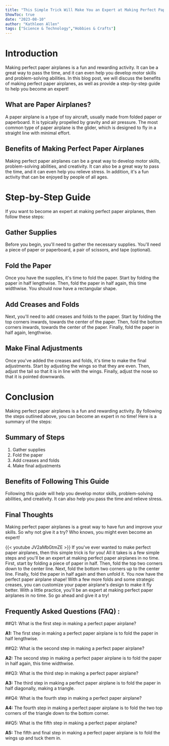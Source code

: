 ```yaml
---
title: "This Simple Trick Will Make You an Expert at Making Perfect Paper Airplanes!"
ShowToc: true 
date: "2023-08-10"
author: "Kathleen Allen" 
tags: ["Science & Technology","Hobbies & Crafts"]
---
```

# Introduction 

Making perfect paper airplanes is a fun and rewarding activity. It can be a great way to pass the time, and it can even help you develop motor skills and problem-solving abilities. In this blog post, we will discuss the benefits of making perfect paper airplanes, as well as provide a step-by-step guide to help you become an expert!

## What are Paper Airplanes? 

A paper airplane is a type of toy aircraft, usually made from folded paper or paperboard. It is typically propelled by gravity and air pressure. The most common type of paper airplane is the glider, which is designed to fly in a straight line with minimal effort.

## Benefits of Making Perfect Paper Airplanes 

Making perfect paper airplanes can be a great way to develop motor skills, problem-solving abilities, and creativity. It can also be a great way to pass the time, and it can even help you relieve stress. In addition, it's a fun activity that can be enjoyed by people of all ages.

# Step-by-Step Guide 

If you want to become an expert at making perfect paper airplanes, then follow these steps:

## Gather Supplies 

Before you begin, you'll need to gather the necessary supplies. You'll need a piece of paper or paperboard, a pair of scissors, and tape (optional).

## Fold the Paper 

Once you have the supplies, it's time to fold the paper. Start by folding the paper in half lengthwise. Then, fold the paper in half again, this time widthwise. You should now have a rectangular shape.

## Add Creases and Folds 

Next, you'll need to add creases and folds to the paper. Start by folding the top corners inwards, towards the center of the paper. Then, fold the bottom corners inwards, towards the center of the paper. Finally, fold the paper in half again, lengthwise.

## Make Final Adjustments 

Once you've added the creases and folds, it's time to make the final adjustments. Start by adjusting the wings so that they are even. Then, adjust the tail so that it is in line with the wings. Finally, adjust the nose so that it is pointed downwards.

# Conclusion 

Making perfect paper airplanes is a fun and rewarding activity. By following the steps outlined above, you can become an expert in no time! Here is a summary of the steps: 

## Summary of Steps 

1. Gather supplies
2. Fold the paper
3. Add creases and folds
4. Make final adjustments

## Benefits of Following This Guide 

Following this guide will help you develop motor skills, problem-solving abilities, and creativity. It can also help you pass the time and relieve stress.

## Final Thoughts 

Making perfect paper airplanes is a great way to have fun and improve your skills. So why not give it a try? Who knows, you might even become an expert!

{{< youtube JV2aMbGtmZE >}} 
If you've ever wanted to make perfect paper airplanes, then this simple trick is for you! All it takes is a few simple steps and you'll be an expert at making perfect paper airplanes in no time. First, start by folding a piece of paper in half. Then, fold the top two corners down to the center line. Next, fold the bottom two corners up to the center line. Finally, fold the paper in half again and then unfold it. You now have the perfect paper airplane shape! With a few more folds and some strategic creases, you can customize your paper airplane's design to make it fly better. With a little practice, you'll be an expert at making perfect paper airplanes in no time. So go ahead and give it a try!

## Frequently Asked Questions (FAQ) :
##Q1: What is the first step in making a perfect paper airplane?

**A1:** The first step in making a perfect paper airplane is to fold the paper in half lengthwise.

##Q2: What is the second step in making a perfect paper airplane?

**A2:** The second step in making a perfect paper airplane is to fold the paper in half again, this time widthwise.

##Q3: What is the third step in making a perfect paper airplane?

**A3:** The third step in making a perfect paper airplane is to fold the paper in half diagonally, making a triangle.

##Q4: What is the fourth step in making a perfect paper airplane?

**A4:** The fourth step in making a perfect paper airplane is to fold the two top corners of the triangle down to the bottom corner.

##Q5: What is the fifth step in making a perfect paper airplane?

**A5:** The fifth and final step in making a perfect paper airplane is to fold the wings up and tuck them in.





